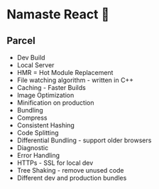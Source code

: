 # Namaste React 🚀

## Parcel

- Dev Build
- Local Server
- HMR = Hot Module Replacement
- File watching algorithm - written in C++
- Caching - Faster Builds
- Image Optimization
- Minification on production
- Bundling
- Compress
- Consistent Hashing
- Code Splitting
- Differential Bundling - support older browsers
- Diagnostic
- Error Handling
- HTTPs - SSL for local dev
- Tree Shaking - remove unused code
- Different dev and production bundles
